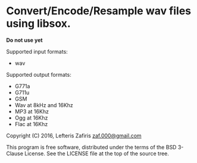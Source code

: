 # Convert/Encode/Resample wav files using libsox.

 **Do not use yet**

Supported input formats:

 - wav

Supported output formats:

 - G771a
 - G711u
 - GSM
 - Wav at 8kHz and 16Khz
 - MP3 at 16Khz
 - Ogg at 16Khz
 - Flac at 16Khz


Copyright (C) 2016, Lefteris Zafiris <zaf.000@gmail.com>

This program is free software, distributed under the terms of
the BSD 3-Clause License. See the LICENSE file
at the top of the source tree.
